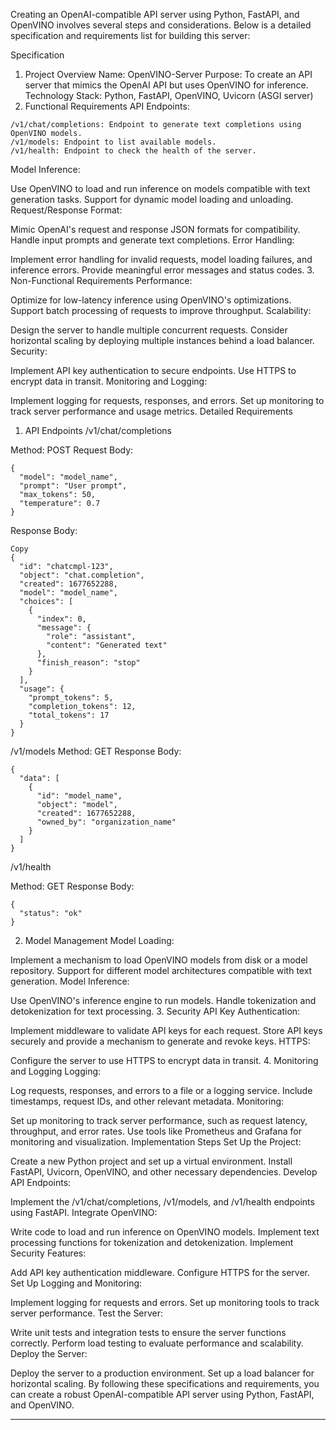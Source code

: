 Creating an OpenAI-compatible API server using Python, FastAPI, and OpenVINO involves several steps and considerations. Below is a detailed specification and requirements list for building this server:

Specification
1. Project Overview
Name: OpenVINO-Server
Purpose: To create an API server that mimics the OpenAI API but uses OpenVINO for inference.
Technology Stack: Python, FastAPI, OpenVINO, Uvicorn (ASGI server)
2. Functional Requirements
API Endpoints:
```
/v1/chat/completions: Endpoint to generate text completions using OpenVINO models.
/v1/models: Endpoint to list available models.
/v1/health: Endpoint to check the health of the server.
```
Model Inference:

Use OpenVINO to load and run inference on models compatible with text generation tasks.
Support for dynamic model loading and unloading.
Request/Response Format:

Mimic OpenAI's request and response JSON formats for compatibility.
Handle input prompts and generate text completions.
Error Handling:

Implement error handling for invalid requests, model loading failures, and inference errors.
Provide meaningful error messages and status codes.
3. Non-Functional Requirements
Performance:

Optimize for low-latency inference using OpenVINO's optimizations.
Support batch processing of requests to improve throughput.
Scalability:

Design the server to handle multiple concurrent requests.
Consider horizontal scaling by deploying multiple instances behind a load balancer.
Security:

Implement API key authentication to secure endpoints.
Use HTTPS to encrypt data in transit.
Monitoring and Logging:

Implement logging for requests, responses, and errors.
Set up monitoring to track server performance and usage metrics.
Detailed Requirements
1. API Endpoints
/v1/chat/completions

Method: POST
Request Body:
```
{
  "model": "model_name",
  "prompt": "User prompt",
  "max_tokens": 50,
  "temperature": 0.7
}
```
Response Body:
```
Copy
{
  "id": "chatcmpl-123",
  "object": "chat.completion",
  "created": 1677652288,
  "model": "model_name",
  "choices": [
    {
      "index": 0,
      "message": {
        "role": "assistant",
        "content": "Generated text"
      },
      "finish_reason": "stop"
    }
  ],
  "usage": {
    "prompt_tokens": 5,
    "completion_tokens": 12,
    "total_tokens": 17
  }
}
```

/v1/models
Method: GET
Response Body:
```
{
  "data": [
    {
      "id": "model_name",
      "object": "model",
      "created": 1677652288,
      "owned_by": "organization_name"
    }
  ]
}
```

/v1/health

Method: GET
Response Body:
```
{
  "status": "ok"
}
```

2. Model Management
Model Loading:

Implement a mechanism to load OpenVINO models from disk or a model repository.
Support for different model architectures compatible with text generation.
Model Inference:

Use OpenVINO's inference engine to run models.
Handle tokenization and detokenization for text processing.
3. Security
API Key Authentication:

Implement middleware to validate API keys for each request.
Store API keys securely and provide a mechanism to generate and revoke keys.
HTTPS:

Configure the server to use HTTPS to encrypt data in transit.
4. Monitoring and Logging
Logging:

Log requests, responses, and errors to a file or a logging service.
Include timestamps, request IDs, and other relevant metadata.
Monitoring:

Set up monitoring to track server performance, such as request latency, throughput, and error rates.
Use tools like Prometheus and Grafana for monitoring and visualization.
Implementation Steps
Set Up the Project:

Create a new Python project and set up a virtual environment.
Install FastAPI, Uvicorn, OpenVINO, and other necessary dependencies.
Develop API Endpoints:

Implement the /v1/chat/completions, /v1/models, and /v1/health endpoints using FastAPI.
Integrate OpenVINO:

Write code to load and run inference on OpenVINO models.
Implement text processing functions for tokenization and detokenization.
Implement Security Features:

Add API key authentication middleware.
Configure HTTPS for the server.
Set Up Logging and Monitoring:

Implement logging for requests and errors.
Set up monitoring tools to track server performance.
Test the Server:

Write unit tests and integration tests to ensure the server functions correctly.
Perform load testing to evaluate performance and scalability.
Deploy the Server:

Deploy the server to a production environment.
Set up a load balancer for horizontal scaling.
By following these specifications and requirements, you can create a robust OpenAI-compatible API server using Python, FastAPI, and OpenVINO.

---